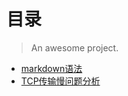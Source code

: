 # 目录

> An awesome project.

- [markdown语法](/course/markdown语法.md)
- [TCP传输慢问题分析](/course/TCP传输慢问题分析.md)

